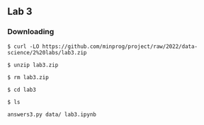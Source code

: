 ## Lab 3

### Downloading

`$ curl -LO https://github.com/minprog/project/raw/2022/data-science/2%20labs/lab3.zip`

`$ unzip lab3.zip`

`$ rm lab3.zip`

`$ cd lab3`

`$ ls`

`answers3.py data/ lab3.ipynb`